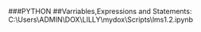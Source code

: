 ###PYTHON
##Varriables,Expressions and Statements:
C:\Users\ADMIN\DOX\LILLY\mydox\Scripts\lms1.2.ipynb






